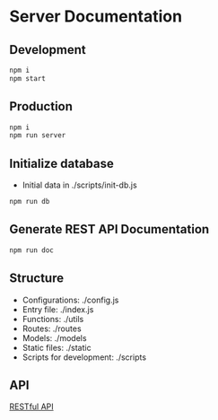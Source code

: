 # Server Documentation

## Development 
```bash
npm i
npm start
```

## Production
```bash
npm i
npm run server 
```

## Initialize database
* Initial data in ./scripts/init-db.js
```js
npm run db 
```

## Generate REST API Documentation
```bash
npm run doc
```

## Structure
* Configurations: ./config.js
* Entry file: ./index.js
* Functions: ./utils
* Routes: ./routes
* Models: ./models
* Static files: ./static
* Scripts for development: ./scripts

## API
[RESTful API](http://39.104.108.82:3001/doc/index.html)
